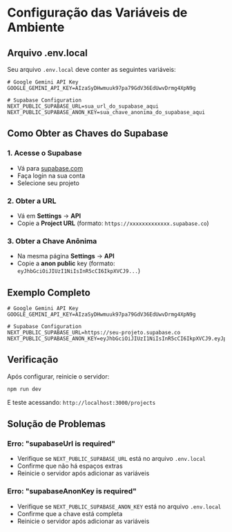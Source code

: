 # Configuração das Variáveis de Ambiente

## Arquivo .env.local

Seu arquivo `.env.local` deve conter as seguintes variáveis:

```env
# Google Gemini API Key
GOOGLE_GEMINI_API_KEY=AIzaSyDHwmuuk97pa79GdV36EdUwvDrmg4XpN9g

# Supabase Configuration
NEXT_PUBLIC_SUPABASE_URL=sua_url_do_supabase_aqui
NEXT_PUBLIC_SUPABASE_ANON_KEY=sua_chave_anonima_do_supabase_aqui
```

## Como Obter as Chaves do Supabase

### 1. Acesse o Supabase
- Vá para [supabase.com](https://supabase.com)
- Faça login na sua conta
- Selecione seu projeto

### 2. Obter a URL
- Vá em **Settings** → **API**
- Copie a **Project URL** (formato: `https://xxxxxxxxxxxxx.supabase.co`)

### 3. Obter a Chave Anônima
- Na mesma página **Settings** → **API**
- Copie a **anon public** key (formato: `eyJhbGciOiJIUzI1NiIsInR5cCI6IkpXVCJ9...`)

## Exemplo Completo

```env
# Google Gemini API Key
GOOGLE_GEMINI_API_KEY=AIzaSyDHwmuuk97pa79GdV36EdUwvDrmg4XpN9g

# Supabase Configuration
NEXT_PUBLIC_SUPABASE_URL=https://seu-projeto.supabase.co
NEXT_PUBLIC_SUPABASE_ANON_KEY=eyJhbGciOiJIUzI1NiIsInR5cCI6IkpXVCJ9.eyJpc3MiOiJzdXBhYmFzZSIsInJlZiI6InNldS1wcm9qZXRvIiwicm9sZSI6ImFub24iLCJpYXQiOjE2MzQ1NjI0MDAsImV4cCI6MTk1MDEzODQwMH0.exemplo
```

## Verificação

Após configurar, reinicie o servidor:

```bash
npm run dev
```

E teste acessando: `http://localhost:3000/projects`

## Solução de Problemas

### Erro: "supabaseUrl is required"
- Verifique se `NEXT_PUBLIC_SUPABASE_URL` está no arquivo `.env.local`
- Confirme que não há espaços extras
- Reinicie o servidor após adicionar as variáveis

### Erro: "supabaseAnonKey is required"
- Verifique se `NEXT_PUBLIC_SUPABASE_ANON_KEY` está no arquivo `.env.local`
- Confirme que a chave está completa
- Reinicie o servidor após adicionar as variáveis 